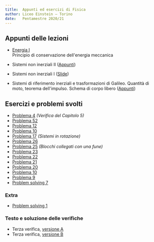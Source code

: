```yaml
---
title:  Appunti ed esercizi di Fisica
author: Liceo Einstein – Torino
date:   Pentamestre 2020/21
---
```


## Appunti delle lezioni

* [Energia I](cap05-lec1.pdf)  
  Principio di conservazione dell'energia meccanica

* Sistemi non inerziali II ([Appunti](cap04-lec2.pdf))

* Sistemi non inerziali I ([Slide](cap04-lec1.pdf))

* Sistemi di riferimento inerziali e trasformazioni di Galileo. Quantità di moto, teorema dell'impulso. Schema di corpo libero ([Appunti](cap03-lec1.pdf))

## Esercizi e problemi svolti

* [Problema 4](ex/cap05-v4.html) *(Verifica del Capitolo 5)*
* [Problema 52](ex/cap05-52.html)
* [Problema 12](ex/cap05-12.html)
* [Problema 10](ex/cap05-10.html)
* [Problema 17](ex/cap04-17.html) *(Sistemi in rotazione)*
* [Problema 26](ex/cap03-26.html)
* [Problema 25](ex/cap03-25.pdf) *(Blocchi collegati con una fune)*
* [Problema 23](ex/cap03-23.html)
* [Problema 22](ex/cap03-22.html)
* [Problema 21](ex/cap03-21.html)
* [Problema 20](ex/cap03-20.html)
* [Problema 10](ex/cap03-10.html)
* [Problema 9](ex/cap03-09.html)
* [Problem solving 7](ex/cap03-ps7.html)

### Extra

* [Problem solving 1](ex/cap03-ext1.html)

### Testo e soluzione delle verifiche

* Terza verifica, [versione A](test1a.html)
* Terza verifica, [versione B](test1b.html)
